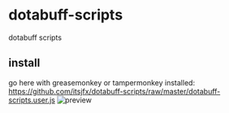 # dotabuff-scripts
dotabuff scripts

## install
go here with greasemonkey or tampermonkey installed: https://github.com/itsjfx/dotabuff-scripts/raw/master/dotabuff-scripts.user.js
![preview](https://i.imgur.com/bUnFDVr.png)